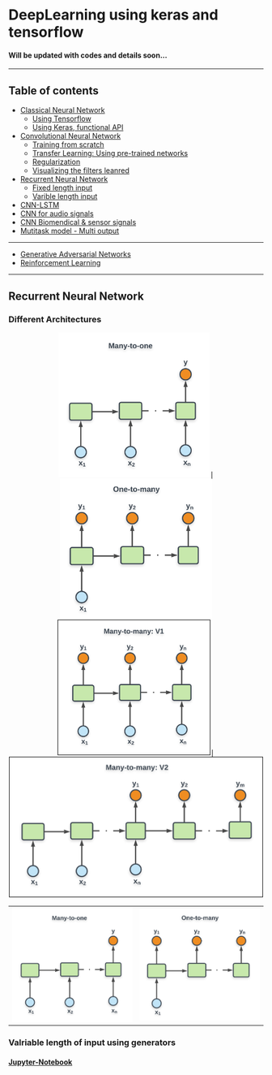 # DeepLearning using keras and tensorflow
#### Will be updated with codes and details soon...

-----
## Table of contents
- [Classical Neural Network](#)
    - [Using Tensorflow](#)
    - [Using Keras, functional API](#)
- [Convolutional Neural Network](#)
    - [Training from scratch](#)
    - [Transfer Learning: Using pre-trained networks](#)
    - [Regularization](#)
    - [Visualizing the filters leanred](#)
- [Recurrent Neural Network](#)
    - [Fixed length input](#)
    - [Varible length input](#valriable-length-of-input-using-generators)
- [CNN-LSTM](#)
- [CNN for audio signals](#)
- [CNN Biomendical & sensor signals](#)
- [Mutitask model - Multi output](#)
---
- [Generative Adversarial Networks](#)
- [Reinforcement Learning](#)
-----



## Recurrent Neural Network
### Different Architectures
<p align="center">
<kbd>
<img src="https://raw.githubusercontent.com/Nikeshbajaj/DeepLearning_TensorflowKeras/master/img/RNN_many2one.png" width="300" />|
<img src="https://raw.githubusercontent.com/Nikeshbajaj/DeepLearning_TensorflowKeras/master/img/RNN_one2many.png" width="300" />
</kbd>
<kbd>
<img src="https://raw.githubusercontent.com/Nikeshbajaj/DeepLearning_TensorflowKeras/master/img/RNN_many2manyV1.png" width="300" style="border: 1px solid black"/>|<img src="https://raw.githubusercontent.com/Nikeshbajaj/DeepLearning_TensorflowKeras/master/img/RNN_many2manyV2.png" width="500" style="border: 1px solid black"/>
 </kbd>
</p>


<table><tr><td>
<img src="https://raw.githubusercontent.com/Nikeshbajaj/DeepLearning_TensorflowKeras/master/img/RNN_many2one.png" width="300" />
</td>
<td>
<img src="https://raw.githubusercontent.com/Nikeshbajaj/DeepLearning_TensorflowKeras/master/img/RNN_one2many.png" width="300" />
</td>
</tr></table>



###  Valriable length of input using generators
#### [Jupyter-Notebook](https://github.com/Nikeshbajaj/DeepLearning_TensorflowKeras/blob/master/RNN_Different_Architectures.ipynb/)
